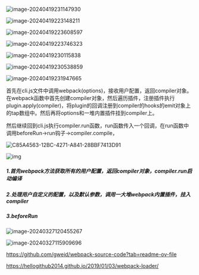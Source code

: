 ![image-20240419231147930](C:\Users\liqian\AppData\Roaming\Typora\typora-user-images\image-20240419231147930.png)

![image-20240419223148211](C:\Users\liqian\AppData\Roaming\Typora\typora-user-images\image-20240419223148211.png)

![image-20240419223608597](C:\Users\liqian\AppData\Roaming\Typora\typora-user-images\image-20240419223608597.png)

![image-20240419223746323](C:\Users\liqian\AppData\Roaming\Typora\typora-user-images\image-20240419223746323.png)

![image-20240419230115838](C:\Users\liqian\AppData\Roaming\Typora\typora-user-images\image-20240419230115838.png)

![image-20240419230538859](C:\Users\liqian\AppData\Roaming\Typora\typora-user-images\image-20240419230538859.png)

![image-20240419231947665](C:\Users\liqian\AppData\Roaming\Typora\typora-user-images\image-20240419231947665.png)

首先在cli.js文件中调用webpack(options)，接收用户配置，返回compiler对象。在webpack函数中首先创建compiler对象，然后遍历插件，注册插件执行plugin.apply(compiler)，将plugin的回调注册到compiler的hooks的emit对象上的tap数组中。然后再将options和一堆内置插件挂到compiler上。

然后继续回到cli.js执行compiler.run函数，run函数传入一个回调，在run函数中调用beforeRun->run钩子->compiler.compile，

![C85A4563-12BC-4271-A841-28BBF7413D91](https://user-images.githubusercontent.com/25027560/72899115-51fe5a80-3d60-11ea-8f35-476876c4bbf4.png)

![img](https://github.com/gweid/webpack-source-code/raw/main/imgs/img7.jpg)

##### 1.首先webpack方法获取所有的用户配置，返回compiler对象，compiler.run启动编译

##### 2.处理用户自定义的配置，以及默认参数，调用一大堆webpack内置插件，挂入compiler

##### 3.beforeRun

![image-20240327120455267](C:\Users\liqian\AppData\Roaming\Typora\typora-user-images\image-20240327120455267.png)

![image-20240327115909696](C:\Users\liqian\AppData\Roaming\Typora\typora-user-images\image-20240327115909696.png)

https://github.com/gweid/webpack-source-code?tab=readme-ov-file

https://hellogithub2014.github.io/2019/01/03/webpack-loader/